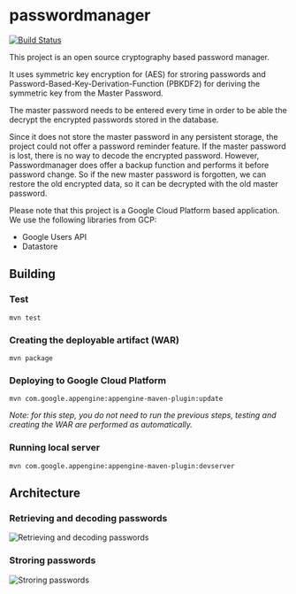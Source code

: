 # passwordmanager

[![Build Status](https://travis-ci.org/kavai77/passwordmanager.svg?branch=master)](https://travis-ci.org/kavai77/passwordmanager)

This project is an open source cryptography based password manager.

It uses symmetric key encryption for (AES) for stroring passwords
and Password-Based-Key-Derivation-Function (PBKDF2) for deriving
the symmetric key from the Master Password.

The master password needs to be entered every time in order to be able
the decrypt the encrypted passwords stored in the database.
 
Since it does not store the master password in any persistent storage,
the project could not offer a password reminder feature. If the master password
is lost, there is no way to decode the encrypted password.
However, Passwordmanager does offer a backup function and performs
it before password change. So if the new master password is forgotten,
we can restore the old encrypted data, so it can be decrypted with the old
master password.

Please note that this project is a Google Cloud Platform based application.
We use the following libraries from GCP:
* Google Users API
* Datastore

## Building
### Test
```
mvn test
```
### Creating the deployable artifact (WAR)
```
mvn package
```
### Deploying to Google Cloud Platform
```
mvn com.google.appengine:appengine-maven-plugin:update
```
*Note: for this step, you do not need to run the previous steps, testing and creating the WAR are performed as automatically.*
### Running local server
```
mvn com.google.appengine:appengine-maven-plugin:devserver
```

## Architecture
### Retrieving and decoding passwords
![Retrieving and decoding passwords](https://github.com/kavai77/passwordmanager/blob/master/src/main/webapp/image/password-retrieval.svg)

### Stroring passwords
![Stroring passwords](https://github.com/kavai77/passwordmanager/blob/master/src/main/webapp/image/password-storage.svg)
